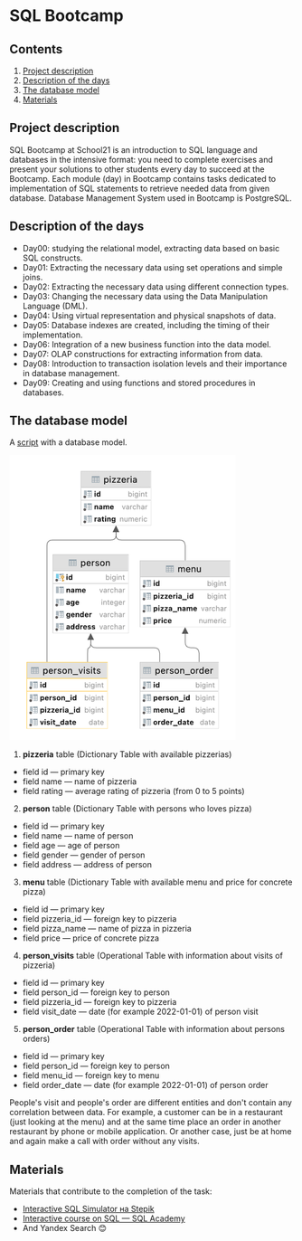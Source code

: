 # SQL Bootcamp

## Contents

1. [Project description](#project-description)  
2. [Description of the days](#description-of-the-days)
3. [The database model](#the-database-model)  
4. [Materials](#materials)

## Project description

SQL Bootcamp at School21 is an introduction to SQL language and databases in the intensive format: you need to complete exercises and present your solutions to other students every day to succeed at the Bootcamp. Each module (day) in Bootcamp contains tasks dedicated to implementation of SQL statements to retrieve needed data from given database.
Database Management System used in Bootcamp is PostgreSQL.

## Description of the days

- Day00: studying the relational model, extracting data based on basic SQL constructs.
- Day01: Extracting the necessary data using set operations and simple joins.
- Day02: Extracting the necessary data using different connection types.
- Day03: Changing the necessary data using the Data Manipulation Language (DML).
- Day04: Using virtual representation and physical snapshots of data.
- Day05: Database indexes are created, including the timing of their implementation.
- Day06: Integration of a new business function into the data model.
- Day07: OLAP constructions for extracting information from data.
- Day08: Introduction to transaction isolation levels and their importance in database management.
- Day09: Creating and using functions and stored procedures in databases.

## The database model

A [script](materials/model.sql) with a database model.

![schema](misc/images/schema.png)

1. **pizzeria** table (Dictionary Table with available pizzerias)

- field id — primary key
- field name — name of pizzeria
- field rating — average rating of pizzeria (from 0 to 5 points)

2. **person** table (Dictionary Table with persons who loves pizza)

- field id — primary key
- field name — name of person
- field age — age of person
- field gender — gender of person
- field address — address of person

3. **menu** table (Dictionary Table with available menu and price for concrete pizza)

- field id — primary key
- field pizzeria_id — foreign key to pizzeria
- field pizza_name — name of pizza in pizzeria
- field price — price of concrete pizza

4. __person_visits__ table (Operational Table with information about visits of pizzeria)

- field id — primary key
- field person_id — foreign key to person
- field pizzeria_id — foreign key to pizzeria
- field visit_date — date (for example 2022-01-01) of person visit

5. __person_order__ table (Operational Table with information about persons orders)

- field id — primary key
- field person_id — foreign key to person
- field menu_id — foreign key to menu
- field order_date — date (for example 2022-01-01) of person order

People's visit and people's order are different entities and don't contain any correlation between data. For example, a customer can be in a restaurant (just looking at the menu) and at the same time place an order in another restaurant by phone or mobile application. Or another case, just be at home and again make a call with order without any visits.

## Materials

Materials that contribute to the completion of the task:
- [Interactive SQL Simulator на Stepik](https://stepik.org/course/63054/syllabus)
- [Interactive course on SQL — SQL Academy](https://sql-academy.org/ru/guide)
- And Yandex Search 😊

